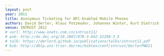 ```yaml
---
layout: post
year: 2011
title: Anonymous Ticketing for NFC-Enabled Mobile Phones
authors: David Derler, Klaus Potzmader, Johannes Winter, Kurt Dietrich
venue: INTRUST 2011
# vurl: http://www.onets.com.cn/intrust11/
# pub: http://dx.doi.org/10.1007/978-3-642-32298-3_5
# talk: https://derlerd.github.io/publications/talks/intrust11.pdf
# bib: http://dblp.uni-trier.de/rec/bibtex/conf/intrust/DerlerPWD11
---
```


